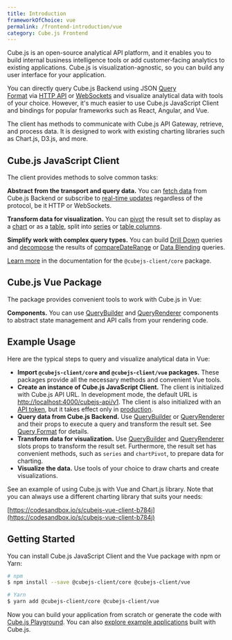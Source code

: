 ```yaml
---
title: Introduction
frameworkOfChoice: vue
permalink: /frontend-introduction/vue
category: Cube.js Frontend
---
```


Cube.js is an open-source analytical API platform, and it enables you to build internal business intelligence tools or add customer‑facing analytics to existing applications. Cube.js is visualization-agnostic, so you can build any user interface for your application.

You can directly query Cube.js Backend using JSON [Query Format](https://cube.dev/docs/query-format) via [HTTP API](https://cube.dev/docs/rest-api) or [WebSockets](https://cube.dev/docs/real-time-data-fetch#web-sockets) and visualize analytical data with tools of your choice. However, it's much easier to use Cube.js JavaScript Client and bindings for popular frameworks such as React, Angular, and Vue.

The client has methods to communicate with Cube.js API Gateway, retrieve, and process data. It is designed to work with existing charting libraries such as Chart.js, D3.js, and more.

## Cube.js JavaScript Client

The client provides methods to solve common tasks:

**Abstract from the transport and query data.** You can [fetch data](https://cube.dev/docs/@cubejs-client-core#cubejs-api-load)  from Cube.js Backend or subscribe to [real-time updates](https://cube.dev/docs/real-time-data-fetch) regardless of the protocol, be it HTTP or WebSockets.

**Transform data for visualization.** You can [pivot](https://cube.dev/docs/@cubejs-client-core#result-set-pivot) the result set to display as a [chart](https://cube.dev/docs/@cubejs-client-core#result-set-chart-pivot) or as a [table](https://cube.dev/docs/@cubejs-client-core#result-set-table-pivot), split into [series](https://cube.dev/docs/@cubejs-client-core#result-set-series) or [table columns](https://cube.dev/docs/@cubejs-client-core#result-set-table-columns).

**Simplify work with complex query types.** You can build [Drill Down](https://cube.dev/docs/@cubejs-client-core#result-set-drill-down) queries and [decompose](https://cube.dev/docs/@cubejs-client-core#result-set-decompose) the results of [compareDateRange](https://cube.dev/docs/query-format#time-dimensions-format) or [Data Blending](https://cube.dev/docs/data-blending) queries.

[Learn more](https://cube.dev/docs/@cubejs-client-core) in the documentation for the `@cubejs-client/core` package.

## Cube.js Vue Package

The package provides convenient tools to work with Cube.js in Vue:

**Components.** You can use [QueryBuilder](https://cube.dev/docs/@cubejs-client-vue#query-builder) and [QueryRenderer](https://cube.dev/docs/@cubejs-client-vue#query-renderer) components to abstract state management and API calls from your rendering code.  

## Example Usage

Here are the typical steps to query and visualize analytical data in Vue:

- **Import `@cubejs-client/core` and `@cubejs-client/vue` packages.** These packages provide all the necessary methods and convenient Vue tools.
- **Create an instance of Cube.js JavaScript Client.** The client is initialized with Cube.js API URL. In development mode, the default URL is [http://localhost:4000/cubejs-api/v1](http://localhost:4000/cubejs-api/v1). The client is also initialized with an [API token](https://cube.dev/docs/security), but it takes effect only in [production](https://cube.dev/docs/deployment#production-mode).
- **Query data from Cube.js Backend.** Use [QueryBuilder](https://cube.dev/docs/@cubejs-client-vue#query-builder) or [QueryRenderer](https://cube.dev/docs/@cubejs-client-vue#query-renderer) and their props to execute a query and transform the result set. See [Query Format](https://cube.dev/docs/query-format) for details.
- **Transform data for visualization.** Use [QueryBuilder](https://cube.dev/docs/@cubejs-client-vue#query-builder) and [QueryRenderer](https://cube.dev/docs/@cubejs-client-vue#query-renderer) slots props to transform the result set. Furthermore,  the result set has convenient methods, such as `series` and `chartPivot`, to prepare data for charting.
- **Visualize the data.** Use tools of your choice to draw charts and create visualizations.

See an example of using Cube.js with Vue and Chart.js library. Note that you can always use a different charting library that suits your needs:

[https://codesandbox.io/s/cubejs-vue-client-b784j](https://codesandbox.io/s/cubejs-vue-client-b784j)

## Getting Started

You can install Cube.js JavaScript Client and the Vue package with npm or Yarn:

```bash
# npm
$ npm install --save @cubejs-client/core @cubejs-client/vue

# Yarn
$ yarn add @cubejs-client/core @cubejs-client/vue
```

Now you can build your application from scratch or generate the code with [Cube.js Playground](https://cube.dev/docs/dashboard-app). You can also [explore example applications](https://cube.dev/docs/examples) built with Cube.js.
